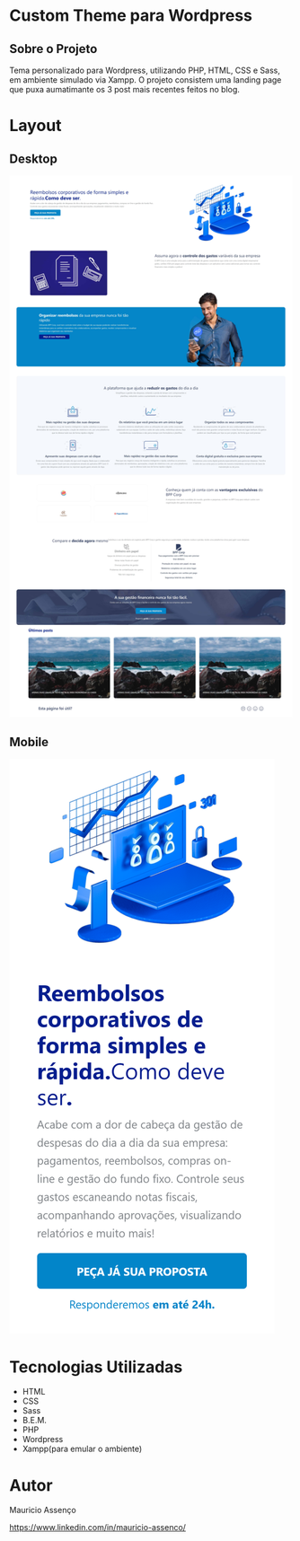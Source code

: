 # Custom Theme para Wordpress

## Sobre o Projeto
Tema personalizado para Wordpress, utilizando PHP, HTML, CSS e Sass, em ambiente simulado via Xampp. O projeto consistem uma landing page que puxa aumatimante os 3 post mais recentes feitos no blog.


# Layout

## Desktop
![Desktop_1](https://github.com/mauassenco/git-assets/blob/master/WP%20Custom%20Theme/Desktop.jpg)

## Mobile
![Mobile_1](https://github.com/mauassenco/git-assets/blob/master/WP%20Custom%20Theme/127.0.0.1_5500_Wp-Custom-Theme_src_Martin%2520Luz%2520Theme%2520Teste%2520Static_index.html(iPhone%20X).png)
 

# Tecnologias Utilizadas
- HTML
- CSS
- Sass
- B.E.M.
- PHP
- Wordpress
- Xampp(para emular o ambiente)


# Autor

Mauricio Assenço

https://www.linkedin.com/in/mauricio-assenco/
